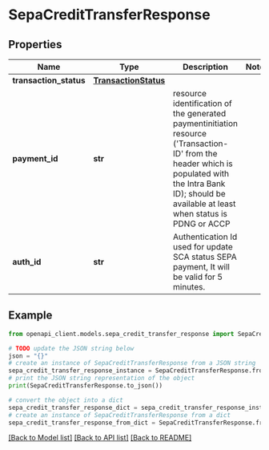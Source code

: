 # SepaCreditTransferResponse


## Properties

Name | Type | Description | Notes
------------ | ------------- | ------------- | -------------
**transaction_status** | [**TransactionStatus**](TransactionStatus.md) |  | 
**payment_id** | **str** | resource identification of the generated paymentinitiation resource (&#39;Transaction-ID&#39; from the header which is populated with the Intra Bank ID); should be available at least when status is PDNG or ACCP | 
**auth_id** | **str** | Authentication Id used for update SCA status SEPA payment, It will be valid for 5 minutes. | 

## Example

```python
from openapi_client.models.sepa_credit_transfer_response import SepaCreditTransferResponse

# TODO update the JSON string below
json = "{}"
# create an instance of SepaCreditTransferResponse from a JSON string
sepa_credit_transfer_response_instance = SepaCreditTransferResponse.from_json(json)
# print the JSON string representation of the object
print(SepaCreditTransferResponse.to_json())

# convert the object into a dict
sepa_credit_transfer_response_dict = sepa_credit_transfer_response_instance.to_dict()
# create an instance of SepaCreditTransferResponse from a dict
sepa_credit_transfer_response_from_dict = SepaCreditTransferResponse.from_dict(sepa_credit_transfer_response_dict)
```
[[Back to Model list]](../README.md#documentation-for-models) [[Back to API list]](../README.md#documentation-for-api-endpoints) [[Back to README]](../README.md)


